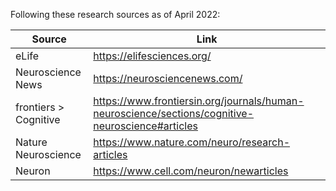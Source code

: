 Following these research sources as of April 2022:

| Source                | Link                                                                                             |
| --------------------- | ------------------------------------------------------------------------------------------------ |
| eLife                 | https://elifesciences.org/                                                                       |
| Neuroscience News     | https://neurosciencenews.com/                                                                    |
| frontiers > Cognitive | https://www.frontiersin.org/journals/human-neuroscience/sections/cognitive-neuroscience#articles |
| Nature Neuroscience   | https://www.nature.com/neuro/research-articles                                                   |
| Neuron                | https://www.cell.com/neuron/newarticles                                                          |
